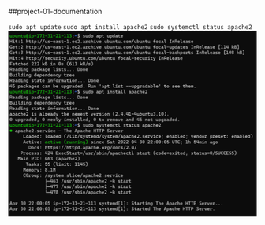 ##project-01-documentation

`sudo apt update`
`sudo apt install apache2`
`sudo systemctl status apache2`
![apache-status](/images/apache-status.PNG)
